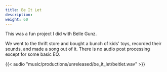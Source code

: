 ```yaml
---
title: Be It Let
description: 
weight: 60
---
```

This was a fun project I did with Belle Gunz. 

We went to the thrift store and bought a bunch of kids' toys, recorded their sounds, and made a song out of it. There is no audio post processing except for some basic EQ.

{{< audio "music/productions/unreleased/be_it_let/beitlet.wav" >}}